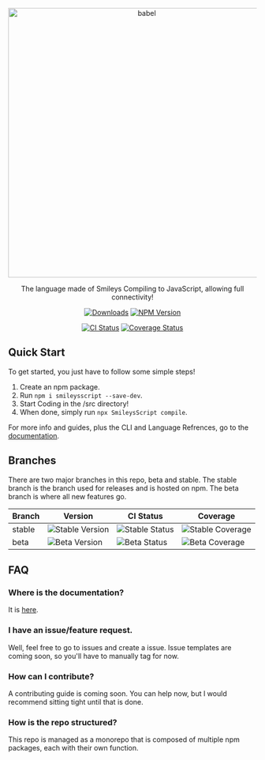 <p align="center">
  <a href="https://SmileysScript.JRed.io/">
    <img alt="babel" src="https://raw.githubusercontent.com/SmileysScript/Logo/master/Logo.png" width="546">
  </a>
</p>

<p align="center">
  The language made of Smileys Compiling to JavaScript, allowing full connectivity!
</p>

<p align="center">
  <a href="https://npmjs.com/package/smileysscript"><img alt="Downloads" src="https://img.shields.io/npm/dm/smileysscript"></a>
  <a href="https://npmjs.com/package/smileysscript"><img alt="NPM Version" src="https://img.shields.io/npm/v/smileysscript"></a>
</p>
<p align="center">
  <a href="https://github.com/SmileysScript/SmileysScript/actions"><img alt="CI Status" src="https://img.shields.io/github/workflow/status/SmileysScript/SmileysScript/CI/stable"></a>
  <a href="https://codecov.io/gh/SmileysScript/SmileysScript"><img alt="Coverage Status" src="https://codecov.io/gh/SmileysScript/SmileysScript/branch/stable/graph/badge.svg?token=9CZQ2OYJSY"></a>
</p>

## Quick Start
To get started, you just have to follow some simple steps!
1. Create an npm package.
2. Run `npm i smileysscript --save-dev`.
3. Start Coding in the /src directory!
4. When done, simply run `npx SmileysScript compile`.

For more info and guides, plus the CLI and Language Refrences, go to the [documentation](https://SmileysScript.JRed.io).

## Branches
There are two major branches in this repo, beta and stable.  The stable branch is the branch used for releases and is hosted on npm.  The beta branch is where all new features go.

Branch | Version | CI Status | Coverage
------ | ------- | --------- | --------
stable | ![Stable Version](https://img.shields.io/github/lerna-json/v/SmileysScript/SmileysScript/stable) | ![Stable Status](https://img.shields.io/github/workflow/status/SmileysScript/SmileysScript/CI/stable) | ![Stable Coverage](https://codecov.io/gh/SmileysScript/SmileysScript/branch/stable/graph/badge.svg?token=9CZQ2OYJSY)
beta | ![Beta Version](https://img.shields.io/github/lerna-json/v/SmileysScript/SmileysScript/beta) | ![Beta Status](https://img.shields.io/github/workflow/status/SmileysScript/SmileysScript/CI/beta) | ![Beta Coverage](https://codecov.io/gh/SmileysScript/SmileysScript/branch/beta/graph/badge.svg?token=9CZQ2OYJSY)

## FAQ

### Where is the documentation?

It is [here](https://SmileysScript.JRed.io).

### I have an issue/feature request.

Well, feel free to go to issues and create a issue.  Issue templates are coming soon, so you'll have to manually tag for now.

### How can I contribute?

A contributing guide is coming soon.  You can help now, but I would recommend sitting tight until that is done.

### How is the repo structured?

This repo is managed as a monorepo that is composed of multiple npm packages, each with their own function.
